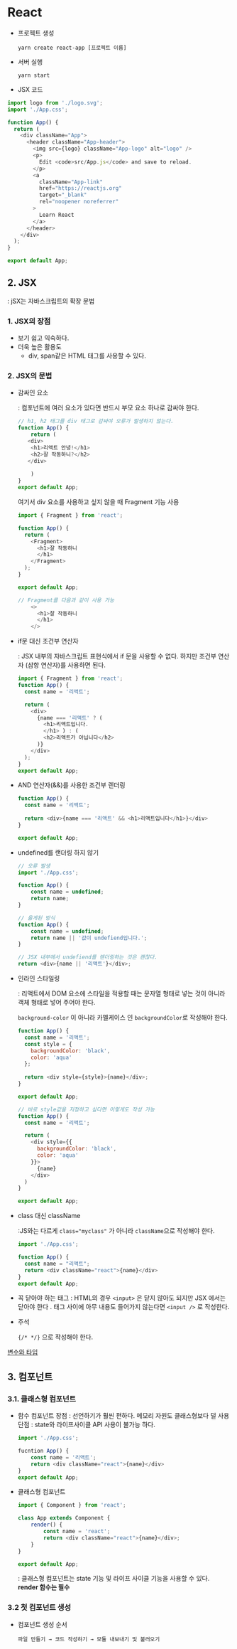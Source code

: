 # React

- 프로젝트 생성

  `yarn create react-app [프로젝트 이름]`

- 서버 실행

  `yarn start`

- JSX 코드

```js
import logo from './logo.svg';
import './App.css';

function App() {
  return (
    <div className="App">
      <header className="App-header">
        <img src={logo} className="App-logo" alt="logo" />
        <p>
          Edit <code>src/App.js</code> and save to reload.
        </p>
        <a
          className="App-link"
          href="https://reactjs.org"
          target="_blank"
          rel="noopener noreferrer"
        >
          Learn React
        </a>
      </header>
    </div>
  );
}

export default App;
```

## 2. JSX

: jSX는 자바스크립트의 확장 문법

### 1. JSX의 장점

- 보기 쉽고 익숙하다.
- 더욱 높은 활용도
  - div, span같은 HTML 태그를 사용할 수 있다.



### 2. JSX의 문법

- 감싸인 요소 

  : 컴포넌트에 여러 요소가 있다면 반드시 부모 요소 하나로 감싸야 한다.

  ```js
  // h1, h2 태그를 div 태그로 감싸야 오류가 발생하지 않는다.
  function App() {
      return (
     <div>
      <h1>리액트 안녕!</h1>
      <h2>잘 작동하니?</h2>
     </div>
      
      )
  }
  export default App;
  ```


  여기서 div 요소를 사용하고 싶지 않을 때 Fragment 기능 사용

  ```js
  import { Fragment } from 'react';
  
  function App() {
    return (
      <Fragment>
        <h1>잘 작동하니
        </h1>
      </Fragment>
    );
  }
  
  export default App;
  
  // Fragment를 다음과 같이 사용 가능
      <>
        <h1>잘 작동하니
        </h1>
      </>
  ```

  

- if문 대신 조건부 연산자

  : JSX 내부의 자바스크립트 표현식에서 if 문을 사용할 수 없다.
  하지만 조건부 연산자 (삼항 연산자)를 사용하면 된다.

  ```js
  import { Fragment } from 'react';
  function App() {
    const name = '리액트';
  
    return (
      <div>
        {name === '리액트' ? (
          <h1>리액트입니다.
          </h1> ) : (
          <h2>리액트가 아닙니다</h2>
        )}
      </div>
    );
  }
  export default App;
  ```



- AND 연산자(&&)를 사용한 조건부 렌더링

  ```js
  function App() {
    const name = '리액트';
    
    return <div>{name === '리액트' && <h1>리액트입니다</h1>}</div>
  }
  
  export default App;
  ```

  

- undefined를 랜더링 하지 않기 

  ```js
  // 오류 발생
  import './App.css';
  
  function App() {
      const name = undefined;
      return name;
  }
  
  // 옳게된 방식
  function App() {
      const name = undefined;
      return name || '값이 undefiend입니다.';
  }
  
  // JSX 내부에서 undefiend를 렌더링하는 것은 괜찮다.
  return <div>{name || '리액트'}</div>;
  ```

  

- 인라인 스타일링

  : 리액트에서 DOM 요소에 스타일을 적용할 때는 문자열 형태로 넣는 것이 아니라 객체 형태로 넣어 주어야 한다. 

  `background-color` 이 아니라  카멜케이스 인 `backgroundColor`로 작성해야 한다.

  ```js
  function App() {
    const name = '리액트';
    const style = {
      backgroundColor: 'black',
      color: 'aqua'
    };
    
    return <div style={style}>{name}</div>;
  }
  
  export default App;
  
  // 바로 style값을 지정하고 싶다면 이렇게도 작성 가능
  function App() {
    const name = '리액트';
  
    return (
      <div style={{
        backgroundColor: 'black',
        color: 'aqua'
      }}>
        {name}
      </div>
    )
  }
  
  export default App;
  ```

  

- class 대신 className

  :JS와는 다르게 `class="myclass"` 가 아니라 `className`으로 작성해야 한다. 

  ```js
  import './App.css';
  
  function App() {
  	const name = "리액트";
  	return <div className="react">{name}</div>
  }
  export default App;
  ```

- 꼭 닫아야 하는 태그 
  : HTML의 경우 `<input>` 은 닫지 않아도 되지만 JSX 에서는 닫아야 한다 .
   태그 사이에 아무 내용도 들어가지 않는다면 `<input />` 로 작성한다.

   

- 주석

  `{/* */}` 으로 작성해야 한다.



[변수와 타입](react/00_변수와타입.md)



## 3. 컴포넌트

### 3.1. 클래스형 컴포넌트

- 함수 컴포넌트
  장점 : 선언하기가 훨씬 편하다. 메모리 자원도 클래스형보다 덜 사용
  단점 : state와 라이프사이클 API 사용이 불가능 하다.  

  ``` js
  import './App.css';
  
  fucntion App() {
      const name = '리액트';
      return <div className="react">{name}</div>
  }
  export default App;
  ```

- 클래스형 컴포넌트 

  ```js
  import { Component } from 'react';
  
  class App extends Component {
      render() {
          const name = 'react';
          return <div className="react">{name}</div>;
      }
  }
  
  export default App;
  ```

  : 클래스형 컴포넌트는 state 기능 및 라이프 사이클 기능을 사용할 수 있다.
   **render 함수는 필수**

### 3.2 첫 컴포넌트 생성 

- 컴포넌트 생성 순서

   `파일 만들기 → 코드 작성하기 → 모듈 내보내기 및 불러오기`  



